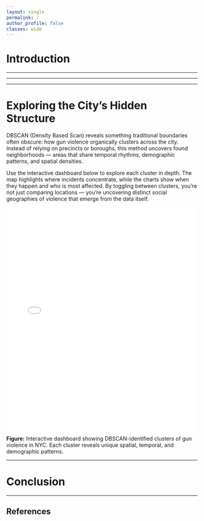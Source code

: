 ```yaml
---
layout: single
permalink: /
author_profile: false
classes: wide
---
```







# Introduction



---









---





---

# Exploring the City’s Hidden Structure
DBSCAN (Density Based Scan) reveals something traditional boundaries often obscure: how gun violence organically clusters across the city. Instead of relying on precincts or boroughs, this method uncovers found neighborhoods — areas that share temporal rhythms, demographic patterns, and spatial densities.

Use the interactive dashboard below to explore each cluster in depth. The map highlights where incidents concentrate, while the charts show when they happen and who is most affected. By toggling between clusters, you’re not just comparing locations — you’re uncovering distinct social geographies of violence that emerge from the data itself.

<iframe src="/assets/images/incident_dashboard.html" width="100%" height="600px" frameborder="0"></iframe>
<figcaption><strong>Figure:</strong> Interactive dashboard showing DBSCAN-identified clusters of gun violence in NYC. Each cluster reveals unique spatial, temporal, and demographic patterns.</figcaption>

---

# Conclusion



---

## References

